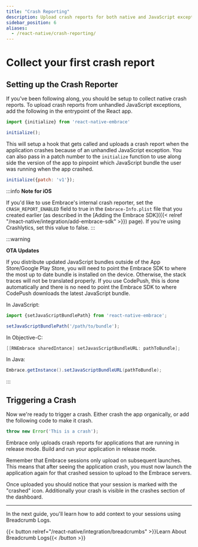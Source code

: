 ```yaml
---
title: "Crash Reporting"
description: Upload crash reports for both native and JavaScript exceptions from your React Native application using the Embrace SDK
sidebar_position: 6
aliases:
  - /react-native/crash-reporting/
---
```


# Collect your first crash report 

## Setting up the Crash Reporter

If you've been following along, you should be setup to collect native crash reports. 
To upload crash reports from unhandled JavaScript exceptions, add the following in the entrypoint of the React app.

```javascript
import {initialize} from 'react-native-embrace'

initialize();
```

This will setup a hook that gets called and uploads a crash report when the application crashes because of an unhandled JavaScript exception.
You can also pass in a patch number to the `initialize` function to use along side the version of the app to pinpoint which JavaScript bundle the user was running when the app crashed.

```javascript
initialize({patch: 'v1'});
```

:::info
**Note for iOS**

If you'd like to use Embrace's internal crash reporter,
set the `CRASH_REPORT_ENABLED` field to true in the `Embrace-Info.plist` file that you created earlier (as
described in the [Adding the Embrace SDK]({{< relref "/react-native/integration/add-embrace-sdk" >}}) page).
If you're using Crashlytics, set this value to false.
:::

:::warning

**OTA Updates**

If you distribute updated JavaScript bundles outside of the App Store/Google
Play Store, you will
need to point the Embrace SDK to where the most up to date bundle is installed
on the device. Otherwise, the stack traces will not be translated properly.
If you use CodePush, this is done automatically and there is no need to point
the Embrace SDK to where CodePush downloads the latest JavaScript bundle. 

In JavaScript:
```javascript
import {setJavaScriptBundlePath} from 'react-native-embrace';

setJavaScriptBundlePath('/path/to/bundle');
```

In Objective-C:
```objective-c
[[RNEmbrace sharedIntance] setJavasScriptBundleURL: pathToBundle];
```

In Java:

```java
Embrace.getInstance().setJavaScriptBundleURL(pathToBundle);
```


:::

## Triggering a Crash

Now we're ready to trigger a crash.
Either crash the app organically, or add the following code to make it crash.

```javascript
throw new Error('This is a crash');
```

Embrace only uploads crash reports for applications that are running in release mode.
Build and run your application in release mode.

Remember that Embrace sessions only upload on subsequent launches.
This means that after seeing the application crash, you must now launch the application again for that crashed session to upload to the Embrace servers.

Once uploaded you should notice that your session is marked with the "crashed" icon.
Additionally your crash is visible in the crashes section of the dashboard.

---

In the next guide, you'll learn how to add context to your sessions using Breadcrumb Logs.

{{< button relref="/react-native/integration/breadcrumbs" >}}Learn About Breadcrumb Logs{{< /button >}}
